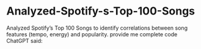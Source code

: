 # Analyzed-Spotify-s-Top-100-Songs
Analyzed Spotify’s Top 100 Songs to identify correlations between song features (tempo, energy) and popularity. provide me complete code  ChatGPT said:
